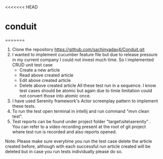 <<<<<<< HEAD
# conduit
=======

1. Clone the repository https://github.com/sachinyadav4/Conduit.git
2. I wanted to implement cucumber feature file but due to release pressure in my current company
I could not invest much time. So I implemented CRUD unit test case 
   - Create a new article
   - Read above created article
   - Edit above created article
   - Delete above created article
All these test run in a sequence. I know test cases should be atomic but again due to timie limitation
     could not convert those into atomic once.
3. I have used Serenity framework's Actor screenplay pattern to implement these tests.
4. To run the test open terminal in intellij and run command "mvn clean test".
5. Test reports can be found under project folder "target\site\serenity" . You can refer to a video recording present at the root of git project where 
test run is recorded and also reports opened. 

Note: Please make sure everytime you run the test case delete the article created before,
although with each successful run article created will be deleted but in case you run tests individually please do so. 